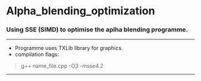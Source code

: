 # Alpha_blending_optimization
### Using SSE (SIMD) to optimise the aplha blending programme.
____
- Programme uses TXLib library for graphics.
- compilation flags: 
> g++ name_file.cpp -O3 -msse4.2
____
  
